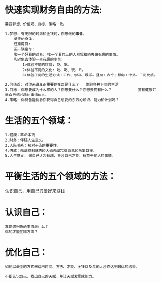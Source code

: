 # 快速实现财务自由的方法:
    需要梦想、价值观、目标、策略一致。

    1.梦想: 有无限的时间和金钱时，你想做的事情。
        健康的身体:
        还请房贷:
        买一辆豪车:
        娶一个好看的对象: 找一个看的上的人然后和他去做有趣的事情。
        和对象去体验一些有趣的事情:
            1>体验不同的饮食: 吃、喝。 
            2>体验不同的文化: 吃、喝、玩、乐。
            3>体验不同的生活方式：工作、学习、娱乐。竖向：古今；横向：中外、不同民族。

    2.价值观: 对你来说真正重要的东西是什么？   体验各种不同的生活
    3.目标: 你想要成为什么样的人？你想要什么？你想要拥有什么？            拥有健康并做自己感兴趣的事情的人。
    4.策略: 你具备能协助你获得自己想要的东西的知识、能力和计划吗？ 

# 生活的五个领域：
    1.健康：革命本钱
    2.财务：伴随人生意义。
    3.人际关系：盐对于汤的重要性。
    4.情感：无法控制感情的人也无法完成自己的既定目标。
    5.人生意义: 做自己认为有趣、符合自己才能、有益于他人的事情。

# 平衡生活的五个领域的方法：
   认识自己，用自己的爱好来赚钱

# 认识自己：   
    真正感兴趣的事情是什么？
    你的才能在哪方面？

# 优化自己：
    如何以最佳的方式来运用时间、方法、才能、金钱以及与他人合作达到最优的结果。

    不断认识自己，找出自己的天赋，并让天赋发展成能力。 
      




